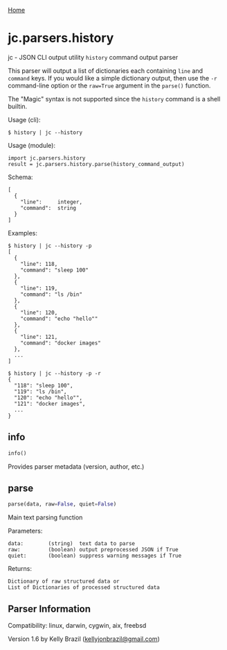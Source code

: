 [Home](https://kellyjonbrazil.github.io/jc/)

# jc.parsers.history
jc - JSON CLI output utility `history` command output parser

This parser will output a list of dictionaries each containing `line` and `command` keys. If you would like a simple dictionary output, then use the `-r` command-line option or the `raw=True` argument in the `parse()` function.

The "Magic" syntax is not supported since the `history` command is a shell builtin.

Usage (cli):

    $ history | jc --history

Usage (module):

    import jc.parsers.history
    result = jc.parsers.history.parse(history_command_output)

Schema:

    [
      {
        "line":     integer,
        "command":  string
      }
    ]

Examples:

    $ history | jc --history -p
    [
      {
        "line": 118,
        "command": "sleep 100"
      },
      {
        "line": 119,
        "command": "ls /bin"
      },
      {
        "line": 120,
        "command": "echo "hello""
      },
      {
        "line": 121,
        "command": "docker images"
      },
      ...
    ]

    $ history | jc --history -p -r
    {
      "118": "sleep 100",
      "119": "ls /bin",
      "120": "echo "hello"",
      "121": "docker images",
      ...
    }


## info
```python
info()
```
Provides parser metadata (version, author, etc.)

## parse
```python
parse(data, raw=False, quiet=False)
```

Main text parsing function

Parameters:

    data:        (string)  text data to parse
    raw:         (boolean) output preprocessed JSON if True
    quiet:       (boolean) suppress warning messages if True

Returns:

    Dictionary of raw structured data or
    List of Dictionaries of processed structured data

## Parser Information
Compatibility:  linux, darwin, cygwin, aix, freebsd

Version 1.6 by Kelly Brazil (kellyjonbrazil@gmail.com)
